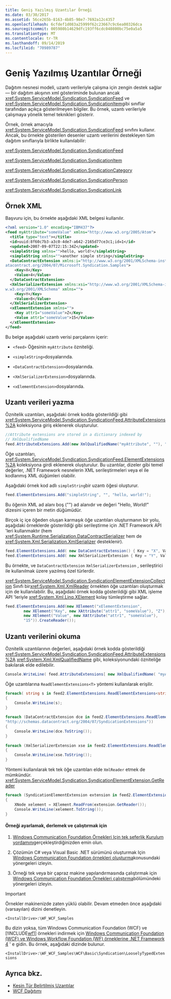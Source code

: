 ```yaml
---
title: Geniş Yazılmış Uzantılar Örneği
ms.date: 03/30/2017
ms.assetid: 56ce265b-8163-4b85-98e7-7692a12c4357
ms.openlocfilehash: 6cfdef1d083a25999f62c23667c9c6ea00326dca
ms.sourcegitcommit: 005980b14629dfc193ff6cdc040800bc75e0a5a5
ms.translationtype: MT
ms.contentlocale: tr-TR
ms.lasthandoff: 09/14/2019
ms.locfileid: "70989787"
---
```

# <a name="loosely-typed-extensions-sample"></a>Geniş Yazılmış Uzantılar Örneği
Dağıtım nesnesi modeli, uzantı verileriyle çalışma için zengin destek sağlar — bir dağıtım akışının xml gösteriminde bulunan ancak <xref:System.ServiceModel.Syndication.SyndicationFeed> ve <xref:System.ServiceModel.Syndication.SyndicationItem>gibi sınıflar tarafından açıkça gösterilmeyen bilgiler. Bu örnek, uzantı verileriyle çalışmaya yönelik temel teknikleri gösterir.  
  
 Örnek, örnek amacıyla <xref:System.ServiceModel.Syndication.SyndicationFeed> sınıfını kullanır. Ancak, bu örnekte gösterilen desenler uzantı verilerini destekleyen tüm dağıtım sınıflarıyla birlikte kullanılabilir:  
  
 <xref:System.ServiceModel.Syndication.SyndicationFeed>  
  
 <xref:System.ServiceModel.Syndication.SyndicationItem>  
  
 <xref:System.ServiceModel.Syndication.SyndicationCategory>  
  
 <xref:System.ServiceModel.Syndication.SyndicationPerson>  
  
 <xref:System.ServiceModel.Syndication.SyndicationLink>  
  
## <a name="sample-xml"></a>Örnek XML  
 Başvuru için, bu örnekte aşağıdaki XML belgesi kullanılır.  
  
```xml  
<?xml version="1.0" encoding="IBM437"?>  
<feed myAttribute="someValue" xmlns="http://www.w3.org/2005/Atom">  
  <title type="text"></title>  
  <id>uuid:8f60c7b3-a3c0-4de7-a642-2165d77ce3c1;id=1</id>  
  <updated>2007-09-07T22:15:34Z</updated>  
  <simpleString xmlns="">hello, world!</simpleString>  
  <simpleString xmlns="">another simple string</simpleString>  
  <DataContractExtension xmlns:i="http://www.w3.org/2001/XMLSchema-instance" xmlns="http://schemas.d  
atacontract.org/2004/07/Microsoft.Syndication.Samples">  
    <Key>X</Key>  
    <Value>4</Value>  
  </DataContractExtension>  
  <XmlSerializerExtension xmlns:xsi="http://www.w3.org/2001/XMLSchema-instance" xmlns:xsd="http://ww  
w.w3.org/2001/XMLSchema" xmlns="">  
    <Key>Y</Key>  
    <Value>8</Value>  
  </XmlSerializerExtension>  
  <xElementExtension xmlns="">  
    <Key attr1="someValue">Z</Key>  
    <Value attr1="someValue">15</Value>  
  </xElementExtension>  
</feed>  
```  
  
 Bu belge aşağıdaki uzantı verisi parçalarını içerir:  
  
- `<feed>` Öğesinin `myAttribute` özniteliği.  
  
- `<simpleString>`dosyalarında.  
  
- `<DataContractExtension>`dosyalarında.  
  
- `<XmlSerializerExtension>`dosyalarında.  
  
- `<xElementExtension>`dosyalarında.  
  
## <a name="writing-extension-data"></a>Uzantı verileri yazma  
 Öznitelik uzantıları, aşağıdaki örnek kodda gösterildiği gibi <xref:System.ServiceModel.Syndication.SyndicationFeed.AttributeExtensions%2A> koleksiyona giriş eklenerek oluşturulur.  
  
```csharp  
//Attribute extensions are stored in a dictionary indexed by   
// XmlQualifiedName  
feed.AttributeExtensions.Add(new XmlQualifiedName("myAttribute", ""), "someValue");  
```  
  
 Öğe uzantıları, <xref:System.ServiceModel.Syndication.SyndicationFeed.ElementExtensions%2A> koleksiyona girdi eklenerek oluşturulur. Bu uzantılar, dizeler gibi temel değerler, .NET Framework nesnelerin XML serileştirmeleri veya el ile kodlanmış XML düğümleri olabilir.  
  
 Aşağıdaki örnek kod adlı `simpleString`bir uzantı öğesi oluşturur.  
  
```csharp  
feed.ElementExtensions.Add("simpleString", "", "hello, world!");  
```  
  
 Bu öğenin XML ad alanı boş ("") ad alanıdır ve değeri "Hello, World!" dizesini içeren bir metin düğümüdür.  
  
 Birçok iç içe öğeden oluşan karmaşık öğe uzantıları oluşturmanın bir yolu, aşağıdaki örneklerde gösterildiği gibi serileştirme için .NET Framework API 'leri kullanmaktır (hem <xref:System.Runtime.Serialization.DataContractSerializer> hem de <xref:System.Xml.Serialization.XmlSerializer> desteklenir).  
  
```csharp  
feed.ElementExtensions.Add( new DataContractExtension() { Key = "X", Value = 4 } );  
feed.ElementExtensions.Add( new XmlSerializerExtension { Key = "Y", Value = 8 }, new XmlSerializer( typeof( XmlSerializerExtension ) ) );  
```  
  
 Bu örnekte, ve `DataContractExtension` `XmlSerializerExtension` , serileştirici ile kullanılmak üzere yazılmış özel türlerdir.  
  
 <xref:System.ServiceModel.Syndication.SyndicationElementExtensionCollection> Sınıfı bir<xref:System.Xml.XmlReader> örnekten öğe uzantıları oluşturmak için de kullanılabilir. Bu, aşağıdaki örnek kodda gösterildiği gibi XML işleme API 'leriyle <xref:System.Xml.Linq.XElement> kolay tümleştirme sağlar.  
  
```csharp  
feed.ElementExtensions.Add(new XElement("xElementExtension",  
        new XElement("Key", new XAttribute("attr1", "someValue"), "Z"),  
        new XElement("Value", new XAttribute("attr1", "someValue"),   
        "15")).CreateReader());  
```  
  
## <a name="reading-extension-data"></a>Uzantı verilerini okuma  
 Öznitelik uzantılarının değerleri, aşağıdaki örnek kodda gösterildiği <xref:System.ServiceModel.Syndication.SyndicationFeed.AttributeExtensions%2A> <xref:System.Xml.XmlQualifiedName> gibi, koleksiyonundaki özniteliğe bakılarak elde edilebilir.  
  
```csharp  
Console.WriteLine( feed.AttributeExtensions[ new XmlQualifiedName( "myAttribute", "" )]);  
```  
  
 Öğe uzantılarına `ReadElementExtensions<T>` yöntemi kullanılarak erişilir.  
  
```csharp  
foreach( string s in feed2.ElementExtensions.ReadElementExtensions<string>("simpleString", ""))  
{  
    Console.WriteLine(s);  
}  
  
foreach (DataContractExtension dce in feed2.ElementExtensions.ReadElementExtensions<DataContractExtension>("DataContractExtension",  
"http://schemas.datacontract.org/2004/07/SyndicationExtensions"))  
{  
    Console.WriteLine(dce.ToString());  
}  
  
foreach (XmlSerializerExtension xse in feed2.ElementExtensions.ReadElementExtensions<XmlSerializerExtension>("XmlSerializerExtension", "", new XmlSerializer(typeof(XmlSerializerExtension))))  
{  
    Console.WriteLine(xse.ToString());  
}  
```  
  
 Yöntemi kullanılarak tek tek öğe uzantıları elde `XmlReader` etmek de mümkündür. <xref:System.ServiceModel.Syndication.SyndicationElementExtension.GetReader>  
  
```csharp  
foreach (SyndicationElementExtension extension in feed2.ElementExtensions.Where<SyndicationElementExtension>(x => x.OuterName == "xElementExtension"))  
{  
    XNode xelement = XElement.ReadFrom(extension.GetReader());  
    Console.WriteLine(xelement.ToString());  
}  
```  
  
#### <a name="to-set-up-build-and-run-the-sample"></a>Örneği ayarlamak, derlemek ve çalıştırmak için  
  
1. [Windows Communication Foundation Örnekleri Için tek seferlik Kurulum yordamını](../../../../docs/framework/wcf/samples/one-time-setup-procedure-for-the-wcf-samples.md)gerçekleştirdiğinizden emin olun.  
  
2. Çözümün C# veya Visual Basic .NET sürümünü oluşturmak Için [Windows Communication Foundation örnekleri oluşturma](../../../../docs/framework/wcf/samples/building-the-samples.md)konusundaki yönergeleri izleyin.  
  
3. Örneği tek veya bir çapraz makine yapılandırmasında çalıştırmak için [Windows Communication Foundation Örnekleri çalıştırma](../../../../docs/framework/wcf/samples/running-the-samples.md)bölümündeki yönergeleri izleyin.  
  
> [!IMPORTANT]
> Örnekler makinenizde zaten yüklü olabilir. Devam etmeden önce aşağıdaki (varsayılan) dizini denetleyin.  
>   
> `<InstallDrive>:\WF_WCF_Samples`  
>   
> Bu dizin yoksa, tüm Windows Communication Foundation (WCF) ve [!INCLUDE[wf1](../../../../includes/wf1-md.md)] örnekleri indirmek için [Windows Communication Foundation (WCF) ve Windows Workflow Foundation (WF) örneklerine .NET Framework 4](https://go.microsoft.com/fwlink/?LinkId=150780) ' e gidin. Bu örnek, aşağıdaki dizinde bulunur.  
>   
> `<InstallDrive>:\WF_WCF_Samples\WCF\Basic\Syndication\LooselyTypedExtensions`  
  
## <a name="see-also"></a>Ayrıca bkz.

- [Kesin Tür Belirtilmiş Uzantılar](../../../../docs/framework/wcf/samples/strongly-typed-extensions-sample.md)
- [WCF Dağıtımı](../../../../docs/framework/wcf/feature-details/wcf-syndication.md)
